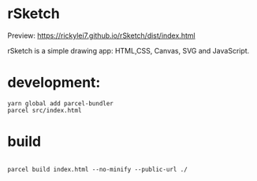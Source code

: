 # rSketch
Preview: https://rickylei7.github.io/rSketch/dist/index.html

rSketch is a simple drawing app: HTML,CSS, Canvas, SVG and JavaScript.


# development:

```
yarn global add parcel-bundler
parcel src/index.html

```

# build

```

parcel build index.html --no-minify --public-url ./

```
